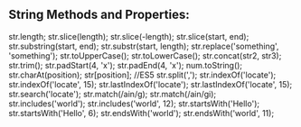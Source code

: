 ## String Methods and Properties:

str.length;
str.slice(length);
str.slice(-length);
str.slice(start, end);
str.substring(start, end);
str.substr(start, length);
str.replace('something', 'something');
str.toUpperCase();
str.toLowerCase();
str.concat(str2, str3);
str.trim();
str.padStart(4, 'x');
str.padEnd(4, 'x');
num.toString();
str.charAt(position);
str[position]; //ES5
str.split(',');
str.indexOf('locate');
str.indexOf('locate', 15);
str.lastIndexOf('locate');
str.lastIndexOf('locate', 15);
str.search('locate');
str.match(/ain/g);
str.match(/ain/gi);
str.includes('world');
str.includes('world', 12);
str.startsWith('Hello');
str.startsWith('Hello', 6);
str.endsWith('world');
str.endsWith('world', 11);
